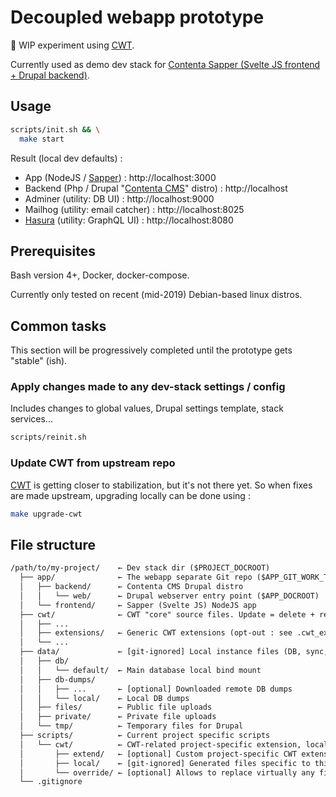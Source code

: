 # Decoupled webapp prototype

🐉 WIP experiment using [CWT](https://github.com/Paulmicha/common-web-tools).

Currently used as demo dev stack for [Contenta Sapper (Svelte JS frontend + Drupal backend)](https://github.com/Paulmicha/contenta_sapper).

## Usage

```sh
scripts/init.sh && \
  make start
```

Result (local dev defaults) :

- App (NodeJS / [Sapper](https://sapper.svelte.dev/)) : http://localhost:3000
- Backend (Php / Drupal "[Contenta CMS](http://www.contentacms.org)" distro) : http://localhost
- Adminer (utility: DB UI) : http://localhost:9000
- Mailhog (utility: email catcher) : http://localhost:8025
- [Hasura](https://hasura.io/) (utility: GraphQL UI) : http://localhost:8080

## Prerequisites

Bash version 4+, Docker, docker-compose.

Currently only tested on recent (mid-2019) Debian-based linux distros.

## Common tasks

This section will be progressively completed until the prototype gets "stable" (ish).

### Apply changes made to any dev-stack settings / config

Includes changes to global values, Drupal settings template, stack services...

```sh
scripts/reinit.sh
```

### Update CWT from upstream repo

[CWT](https://github.com/Paulmicha/common-web-tools) is getting closer to stabilization, but it's not there yet. So when fixes are made upstream, upgrading locally can be done using :

```sh
make upgrade-cwt
```

## File structure

```txt
/path/to/my-project/    ← Dev stack dir ($PROJECT_DOCROOT)
  ├── app/              ← The webapp separate Git repo ($APP_GIT_WORK_TREE)
  │   ├── backend/      ← Contenta CMS Drupal distro
  │   │   └── web/      ← Drupal webserver entry point ($APP_DOCROOT)
  │   └── frontend/     ← Sapper (Svelte JS) NodeJS app
  ├── cwt/              ← CWT "core" source files. Update = delete + replace entire folder
  │   ├── ...
  │   ├── extensions/   ← Generic CWT extensions (opt-out : see .cwt_extensions_ignore)
  │   └── ...
  ├── data/             ← [git-ignored] Local instance files (DB, sync, user uploads, etc.)
  │   ├── db/
  │   │   └── default/  ← Main database local bind mount
  │   ├── db-dumps/
  │   │   ├── ...       ← [optional] Downloaded remote DB dumps
  │   │   └── local/    ← Local DB dumps
  │   ├── files/        ← Public file uploads
  │   ├── private/      ← Private file uploads
  │   └── tmp/          ← Temporary files for Drupal
  ├── scripts/          ← Current project specific scripts
  │   └── cwt/          ← CWT-related project-specific extension, local files and overrides
  │       ├── extend/   ← [optional] Custom project-specific CWT extension
  │       ├── local/    ← [git-ignored] Generated files specific to this local instance
  │       └── override/ ← [optional] Allows to replace virtually any file sourced in CWT scripts
  └── .gitignore
```
